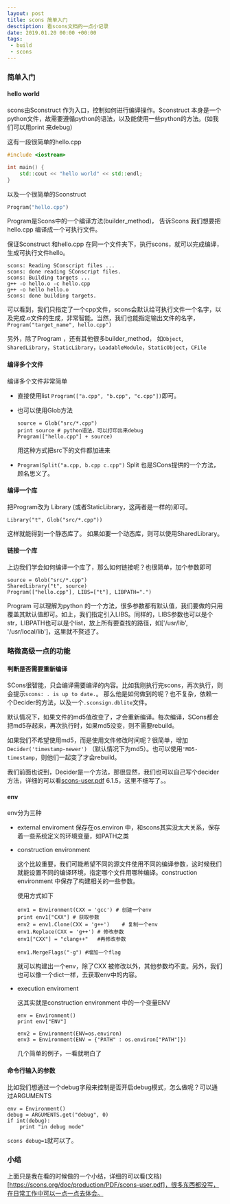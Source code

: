 ```yaml
---
layout: post
title: scons 简单入门
desctiption: 看scons文档的一点小记录
date: 2019.01.20 00:00 +00:00
tags: 
 - build 
 - scons
---
```


### 简单入门

#### hello world

scons由Sconstruct 作为入口，控制如何进行编译操作。Sconstruct 本身是一个python文件，故需要遵循python的语法，以及能使用一些python的方法。(如我们可以用print 来debug）

这有一段很简单的hello.cpp

```c++
#include <iostream>

int main() {
    std::cout << "hello world" << std::endl;
}
```

以及一个很简单的Sconstruct

```python
Program("hello.cpp")
```

Program是Scons中的一个编译方法(builder_method)， 告诉Scons 我们想要把hello.cpp 编译成一个可执行文件。

保证Sconstruct 和hello.cpp 在同一个文件夹下，执行scons，就可以完成编译，生成可执行文件hello。

```
scons: Reading SConscript files ...
scons: done reading SConscript files.
scons: Building targets ...
g++ -o hello.o -c hello.cpp
g++ -o hello hello.o
scons: done building targets.
```

可以看到，我们只指定了一个cpp文件，scons会默认给可执行文件一个名字，以及完成.o文件的生成，非常智能。当然，我们也能指定输出文件的名字，`Program("target_name", hello.cpp")`

另外，除了Program ，还有其他很多builder_method， 如`Object`, `SharedLibrary`，`StaticLibrary`，`LoadableModule`，`StaticObject`，`CFile`

#### 编译多个文件

编译多个文件非常简单

* 直接使用list `Program(["a.cpp", "b.cpp", "c.cpp"])`即可。

* 也可以使用Glob方法

  ```
  source = Glob("src/*.cpp")
  print source # python语法，可以打印出来debug
  Program(["hello.cpp"] + source) 
  ```

  用这种方式把src下的文件都加进来

* `Program(Split("a.cpp, b.cpp c.cpp")` Split 也是SCons提供的一个方法，顾名思义了。

#### 编译一个库

把Program改为 Library (或者StaticLibrary，这两者是一样的)即可。

```
Library("t", Glob("src/*.cpp"))
```

这样就能得到一个静态库了。 如果如要一个动态库，则可以使用SharedLibrary。

#### 链接一个库

上边我们学会如何编译一个库了，那么如何链接呢？也很简单，加个参数即可

```
source = Glob("src/*.cpp")
SharedLibrary("t", source)
Program(["hello.cpp"], LIBS=["t"], LIBPATH=".")
```

Program 可以理解为python 的一个方法，很多参数都有默认值，我们要做的只用覆盖其默认值即可。如上，我们指定引入LIBS。同样的，LIBS参数也可以是个str，LIBPATH也可以是个list，放上所有要查找的路径，如['/usr/lib', '/usr/local/lib']，这里就不赘述了。

### 略微高级一点的功能

#### 判断是否需要重新编译

SCons很智能，只会编译需要编译的内容。比如我刚执行完scons，再次执行，则会提示`scons: . is up to date.`。 那么他是如何做到的呢？也不复杂，依赖一个Decider的方法，以及一个`.sconsign.dblite`文件。

默认情况下，如果文件的md5值改变了，才会重新编译。每次编译，SCons都会把md5存起来，再次执行时，如果md5没变，则不需要rebuild。

如果我们不希望使用md5，而是使用文件修改时间呢？很简单，增加`Decider('timestamp-newer')` （默认情况下为md5）。也可以使用`'MD5-timestamp`，则他们一起变了才会rebuild。

我们前面也说到，Decider是一个方法，那很显然，我们也可以自己写个decider方法，详细的可以看[scons-user.pdf](https://scons.org/doc/production/PDF/scons-user.pdf) 6.1.5，这里不细写了。。

#### env

env分为三种

* external enviroment  保存在os.environ 中，和scons其实没太大关系，保存着一些系统定义的环境变量，如PATH之类

* construction environment

  这个比较重要，我们可能希望不同的源文件使用不同的编译参数，这时候我们就能设置不同的编译环境，指定哪个文件用哪种编译。construction environment 中保存了构建相关的一些参数。

  使用方式如下

  ```
  env1 = Environment(CXX = 'gcc') # 创建一个env
  print env1["CXX"]	# 获取参数
  env2 = env1.Clone(CXX = 'g++')	# 复制一个env
  env1.Replace(CXX = 'g++')	# 修改参数
  env1["CXX"] = "clang++"	#再修改参数
  
  env1.MergeFlags("-g")	#增加一个flag
  ```

  就可以构建出一个env，除了CXX 被修改以外，其他参数均不变。另外，我们也可以像一个dict一样，去获取env中的内容。

* execution enviroment

  这其实就是construction environment 中的一个变量ENV

  ```
  env = Environment()
  print env["ENV"]
  
  env2 = Environment(ENV=os.environ)
  env3 = Environment(ENV = {"PATH" : os.environ["PATH"]})
  ```

  几个简单的例子，一看就明白了

#### 命令行输入的参数

比如我们想通过一个debug字段来控制是否开启debug模式，怎么做呢？可以通过ARGUMENTS

```
env = Environment()
debug = ARGUMENTS.get("debug", 0)
if int(debug):
	print "in debug mode"
```

`scons debug=1`就可以了。

### 小结

上面只是我在看的时候做的一个小结，详细的可以看(文档)[https://scons.org/doc/production/PDF/scons-user.pdf]，很多东西都没写，在日常工作中可以一点一点去体会。 